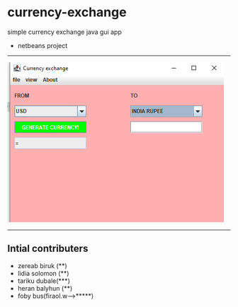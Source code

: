 # currency-exchange
simple currency  exchange java gui app
- netbeans project
 *******
![screen capture](static/capture.PNG)

**********
## Intial contributers 
* zereab biruk (**)
* lidia solomon (**)
* tariku dubale(***)
* heran balyhun (**)
* foby bus(firaol.w-->*****)
